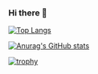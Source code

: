 ### Hi there 👋

<!--
**texdeath/texdeath** is a ✨ _special_ ✨ repository because its `README.md` (this file) appears on your GitHub profile.

Here are some ideas to get you started:

- 🔭 I’m currently working on ...
- 🌱 I’m currently learning ...
- 👯 I’m looking to collaborate on ...
- 🤔 I’m looking for help with ...
- 💬 Ask me about ...
- 📫 How to reach me: ...
- 😄 Pronouns: ...
- ⚡ Fun fact: ...
-->

[![Top Langs](https://github-readme-stats.vercel.app/api/top-langs/?username={texdeath}
)](https://github.com/anuraghazra/github-readme-stats)

[![Anurag's GitHub stats](https://github-readme-stats.vercel.app/api?username=texdeath&theme=chartreuse-dark&show_icons=true
)](https://github.com/texdeath/github-readme-stats)

[![trophy](https://github-profile-trophy.vercel.app/?username=texdeath&margin-w=15)](https://github.com/texdeath/github-profile-trophy)

